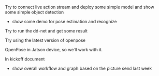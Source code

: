 Try to connect live action stream and deploy some simple model and show some simple object detection

- show some demo for pose estimation and recognize

Try to run the dd-net and get some result

Try using the latest version of openpose 

OpenPose in Jatson device, so we'll work with it.


In kickoff document
- show overall workflow and graph based on the picture send last week

